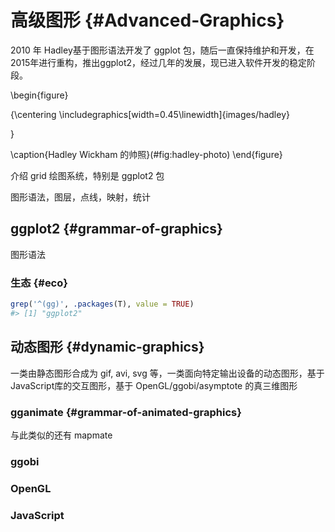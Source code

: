 
# 高级图形 {#Advanced-Graphics}

2010 年 Hadley基于图形语法开发了 ggplot 包，随后一直保持维护和开发，在2015年进行重构，推出ggplot2，经过几年的发展，现已进入软件开发的稳定阶段。

\begin{figure}

{\centering \includegraphics[width=0.45\linewidth]{images/hadley} 

}

\caption{Hadley Wickham 的帅照}(\#fig:hadley-photo)
\end{figure}

介绍 grid 绘图系统，特别是 ggplot2 包

图形语法，图层，点线，映射，统计

## ggplot2 {#grammar-of-graphics} 

图形语法


### 生态 {#eco}


```r
grep('^(gg)', .packages(T), value = TRUE)
#> [1] "ggplot2"
```


## 动态图形 {#dynamic-graphics}

一类由静态图形合成为 gif, avi, svg  等，一类面向特定输出设备的动态图形，基于JavaScript库的交互图形，基于 OpenGL/ggobi/asymptote 的真三维图形

### gganimate {#grammar-of-animated-graphics}

与此类似的还有 mapmate 

### ggobi

### OpenGL

### JavaScript
